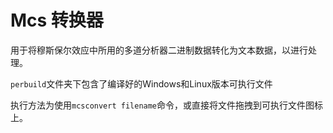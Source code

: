 # Mcs 转换器

用于将穆斯保尔效应中所用的多道分析器二进制数据转化为文本数据，以进行处理。

`perbuild`文件夹下包含了编译好的Windows和Linux版本可执行文件

执行方法为使用`mcsconvert filename`命令，或直接将文件拖拽到可执行文件图标上。

